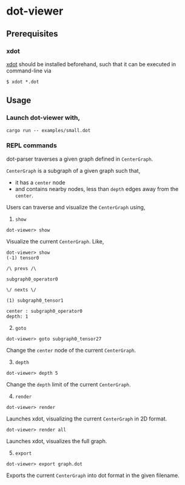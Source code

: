# dot-viewer

## Prerequisites

### xdot

[xdot](https://github.com/jrfonseca/xdot.py) should be installed beforehand, such that it can be executed in command-line via

```console
$ xdot *.dot
```

## Usage

### Launch dot-viewer with,

```
cargo run -- examples/small.dot
```

### REPL commands

dot-parser traverses a given graph defined in `CenterGraph`.

`CenterGraph` is a subgraph of a given graph such that,
 - it has a `center` node
 - and contains nearby nodes, less than `depth` edges away from the `center`.
 
 Users can traverse and visualize the `CenterGraph` using,

1. `show`

```console
dot-viewer> show
```

Visualize the current `CenterGraph`. Like,

```
dot-viewer> show
(-1) tensor0

/\ prevs /\

subgraph0_operator0

\/ nexts \/

(1) subgraph0_tensor1

center : subgraph0_operator0
depth: 1
```

2. `goto`

```console
dot-viewer> goto subgraph0_tensor27
```

Change the `center` node of the current `CenterGraph`.

3. `depth`

```console
dot-viewer> depth 5
```

Change the `depth` limit of the current `CenterGraph`.

4. `render`

```console
dot-viewer> render
```

Launches xdot, visualizing the current `CenterGraph` in 2D format.

```console
dot-viewer> render all
```

Launches xdot, visualizes the full graph.

5. `export`

```console
dot-viewer> export graph.dot
```

Exports the current `CenterGraph` into dot format in the given filename.
